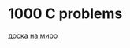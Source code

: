 # 1000 C problems

[доска на миро](https://miro.com/welcomeonboard/SVhiK1NhRldKd3dPMTJRUjNTU1hxMTlsZmtRQ2lzdWprV1VTcnkwYnhoaHpRcms1LzkzOEEzUWNRMmUydmgwMXlzR29hNmpUanpPVjZEamZleWx3TW1hbkNGenZnUDU3NUhwSy9oSGp0ZE9ubUNTQzNrTUU4VmFESnhBS1B6K01BS2NFMDFkcUNFSnM0d3FEN050ekl3PT0hdjE=?share_link_id=112085924453)
